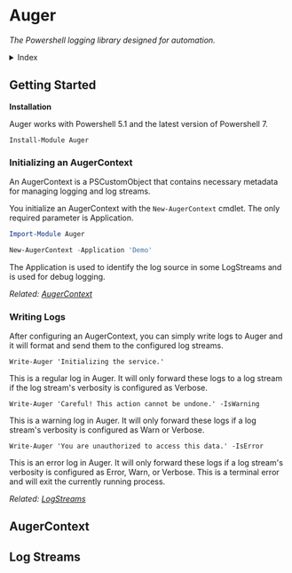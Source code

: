 # Auger

*The Powershell logging library designed for automation.*

<!-- {{{ TOC-->
<details>
<summary>Index</summary>

1. [Getting Started](#getting-started)\
    1a. [Initializing an AugerContext](#initializing-an-augercontext)\
    1b. [Writing Logs](#writing-logs)
2. [AugerContext](#augercontext)
3. [Log Streams](#log-streams)

</details>
<!-- }}} -->

## Getting Started

**Installation**

Auger works with  Powershell 5.1 and the latest version of Powershell 7.

`Install-Module Auger`

### Initializing an AugerContext

An AugerContext is a PSCustomObject that contains necessary metadata for managing logging and log streams.

You initialize an AugerContext with the `New-AugerContext` cmdlet. The only required parameter is Application.

```powershell
Import-Module Auger

New-AugerContext -Application 'Demo'
```

The Application is used to identify the log source in some LogStreams and is used for debug logging.

*Related: [AugerContext](#augercontext)*

### Writing Logs

After configuring an AugerContext, you can simply write logs to Auger and it will format and send them to the configured log streams. 

`Write-Auger 'Initializing the service.'`

This is a regular log in Auger. It will only forward these logs to a log stream if the log stream's verbosity is configured as Verbose.

`Write-Auger 'Careful! This action cannot be undone.' -IsWarning`

This is a warning log in Auger. It will only forward these logs if a log stream's verbosity is configured as Warn or Verbose.

`Write-Auger 'You are unauthorized to access this data.' -IsError`

This is an error log in Auger. It will only forward these logs if a log stream's verbosity is configured as Error, Warn, or Verbose. This is a terminal error and will exit the currently running process.

*Related: [LogStreams](#log-streams)*

## AugerContext

## Log Streams
